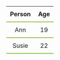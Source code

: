 <style>
      table {
        border-collapse: collapse;
      }
      td,
      th {
        padding: 10px;
        border-bottom: 2px solid #8ebf42;
        text-align: center;
      }
    </style>
  </head>
  <body>
    <table>
      <tr>
        <th>Person</th>
        <th>Age</th>
      </tr>
      <tr>
        <td>Ann</td>
        <td>19</td>
      </tr>
      <tr>
        <td>Susie</td>
        <td>22</td>
      </tr>
    </table>
  </body>
